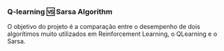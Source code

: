 ### Q-learning 🆚️ Sarsa Algorithm 

O objetivo do projeto é a comparação entre o desempenho de dois algorítimos muito utilizados em Reinforcement Learning, o QLearning e o Sarsa.
